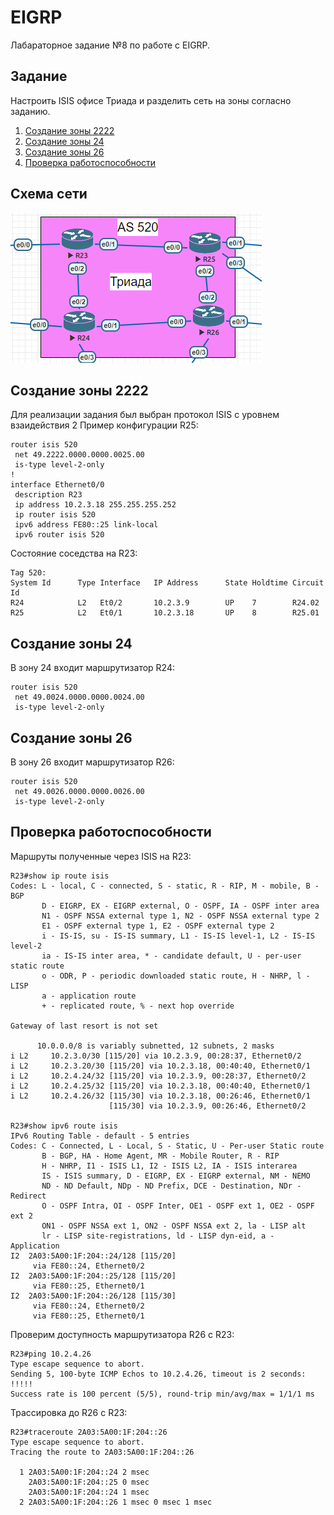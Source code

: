 # EIGRP
Лабараторное задание №8 по работе с EIGRP.

## Задание
Настроить ISIS офисе Триада и разделить сеть на зоны согласно заданию.

1. [Создание зоны 2222](#chapter-0)
2. [Создание зоны 24](#chapter-1)
3. [Создание зоны 26](#chapter-2)
4. [Проверка работоспособности](#chapter-3)

## Схема сети
![alt-текст](https://github.com/Thor-VR4/CCNA/blob/master/HomeWork/%237%20ISIS/isis.png "Стенд №7")

<a id="chapter-0"></a>
## Создание зоны 2222
Для реализации задания был выбран протокол ISIS с уровнем взаидействия 2
Пример конфигурации R25:
```
router isis 520
 net 49.2222.0000.0000.0025.00
 is-type level-2-only
!
interface Ethernet0/0
 description R23
 ip address 10.2.3.18 255.255.255.252
 ip router isis 520
 ipv6 address FE80::25 link-local
 ipv6 router isis 520
```
Состояние соседства на R23:
```
Tag 520:
System Id      Type Interface   IP Address      State Holdtime Circuit Id
R24            L2   Et0/2       10.2.3.9        UP    7        R24.02             
R25            L2   Et0/1       10.2.3.18       UP    8        R25.01             
```

<a id="chapter-1"></a>
## Создание зоны 24
В зону 24 входит маршрутизатор R24:
```
router isis 520
 net 49.0024.0000.0000.0024.00
 is-type level-2-only
```

<a id="chapter-2"></a>
## Создание зоны 26
В зону 26 входит маршрутизатор R26:
```
router isis 520
 net 49.0026.0000.0000.0026.00
 is-type level-2-only
```

<a id="chapter-3"></a>
## Проверка работоспособности
Маршруты полученные через ISIS на R23:
```
R23#show ip route isis 
Codes: L - local, C - connected, S - static, R - RIP, M - mobile, B - BGP
       D - EIGRP, EX - EIGRP external, O - OSPF, IA - OSPF inter area 
       N1 - OSPF NSSA external type 1, N2 - OSPF NSSA external type 2
       E1 - OSPF external type 1, E2 - OSPF external type 2
       i - IS-IS, su - IS-IS summary, L1 - IS-IS level-1, L2 - IS-IS level-2
       ia - IS-IS inter area, * - candidate default, U - per-user static route
       o - ODR, P - periodic downloaded static route, H - NHRP, l - LISP
       a - application route
       + - replicated route, % - next hop override

Gateway of last resort is not set

      10.0.0.0/8 is variably subnetted, 12 subnets, 2 masks
i L2     10.2.3.0/30 [115/20] via 10.2.3.9, 00:28:37, Ethernet0/2
i L2     10.2.3.20/30 [115/20] via 10.2.3.18, 00:40:40, Ethernet0/1
i L2     10.2.4.24/32 [115/20] via 10.2.3.9, 00:28:37, Ethernet0/2
i L2     10.2.4.25/32 [115/20] via 10.2.3.18, 00:40:40, Ethernet0/1
i L2     10.2.4.26/32 [115/30] via 10.2.3.18, 00:26:46, Ethernet0/1
                      [115/30] via 10.2.3.9, 00:26:46, Ethernet0/2
					  
R23#show ipv6 route isis 
IPv6 Routing Table - default - 5 entries
Codes: C - Connected, L - Local, S - Static, U - Per-user Static route
       B - BGP, HA - Home Agent, MR - Mobile Router, R - RIP
       H - NHRP, I1 - ISIS L1, I2 - ISIS L2, IA - ISIS interarea
       IS - ISIS summary, D - EIGRP, EX - EIGRP external, NM - NEMO
       ND - ND Default, NDp - ND Prefix, DCE - Destination, NDr - Redirect
       O - OSPF Intra, OI - OSPF Inter, OE1 - OSPF ext 1, OE2 - OSPF ext 2
       ON1 - OSPF NSSA ext 1, ON2 - OSPF NSSA ext 2, la - LISP alt
       lr - LISP site-registrations, ld - LISP dyn-eid, a - Application
I2  2A03:5A00:1F:204::24/128 [115/20]
     via FE80::24, Ethernet0/2
I2  2A03:5A00:1F:204::25/128 [115/20]
     via FE80::25, Ethernet0/1
I2  2A03:5A00:1F:204::26/128 [115/30]
     via FE80::24, Ethernet0/2
     via FE80::25, Ethernet0/1
```
Проверим доступность маршрутизатора R26 с R23:
```
R23#ping 10.2.4.26         
Type escape sequence to abort.
Sending 5, 100-byte ICMP Echos to 10.2.4.26, timeout is 2 seconds:
!!!!!
Success rate is 100 percent (5/5), round-trip min/avg/max = 1/1/1 ms
```

Трассировка до R26 с R23:
```
R23#traceroute 2A03:5A00:1F:204::26
Type escape sequence to abort.
Tracing the route to 2A03:5A00:1F:204::26

  1 2A03:5A00:1F:204::24 2 msec
    2A03:5A00:1F:204::25 0 msec
    2A03:5A00:1F:204::24 1 msec
  2 2A03:5A00:1F:204::26 1 msec 0 msec 1 msec
```
